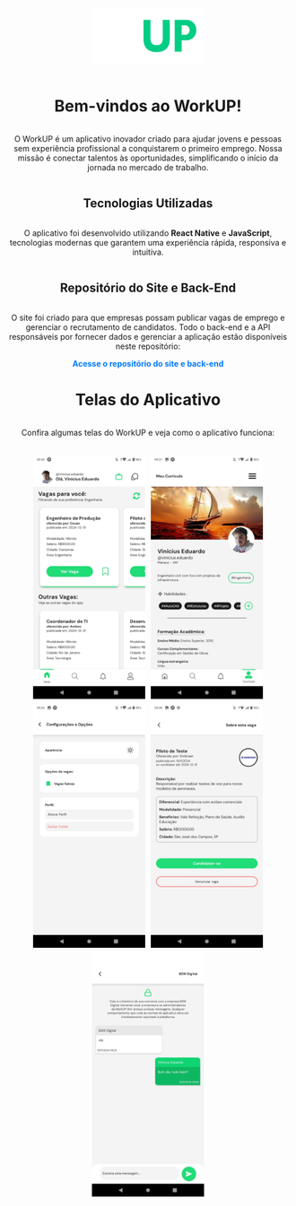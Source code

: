 <div style="display: flex; align-items: center; justify-content: center; flex-direction: column; text-align: center;">
    <img src="https://raw.githubusercontent.com/Vinidevkz/AppWorkUPTCC/v1/assets/icons/WUPlogoWhite.png" alt="WorkUP Logo" style="max-width: 200px; margin-bottom: 20px;">
    <h1>Bem-vindos ao WorkUP!</h1>
    <p>O WorkUP é um aplicativo inovador criado para ajudar jovens e pessoas sem experiência profissional a conquistarem o primeiro emprego. Nossa missão é conectar talentos às oportunidades, simplificando o início da jornada no mercado de trabalho.</p>
    <h2>Tecnologias Utilizadas</h2>
    <p>O aplicativo foi desenvolvido utilizando <strong>React Native</strong> e <strong>JavaScript</strong>, tecnologias modernas que garantem uma experiência rápida, responsiva e intuitiva.</p>
    <h2>Repositório do Site e Back-End</h2>
    <p>O site foi criado para que empresas possam publicar vagas de emprego e gerenciar o recrutamento de candidatos. Todo o back-end e a API responsáveis por fornecer dados e gerenciar a aplicação estão disponíveis neste repositório:</p>
    <a href="https://github.com/Vinidevkz/appWorkUP-Sites-e-BackEnd" target="_blank" style="color: #007bff; text-decoration: none; font-weight: bold;">Acesse o repositório do site e back-end</a>
    <h1>Telas do Aplicativo</h1>
    <p>Confira algumas telas do WorkUP e veja como o aplicativo funciona:</p>
    <div style="display: flex; flex-wrap: wrap; gap: 10px; justify-content: center; margin-top: 20px;">
        <img src="https://raw.githubusercontent.com/Vinidevkz/AppWorkUPTCC/v1/assets/screenshots/Home%20Page.jpeg" alt="Tela inicial" style="width: 200px; height: auto;">
        <img src="https://raw.githubusercontent.com/Vinidevkz/AppWorkUPTCC/v1/assets/screenshots/Profile.jpeg" alt="Perfil" style="width: 200px; height: auto;">
        <img src="https://raw.githubusercontent.com/Vinidevkz/AppWorkUPTCC/v1/assets/screenshots/Config%20Menu.jpeg" alt="Menu de configurações" style="width: 200px; height: auto;">
        <img src="https://raw.githubusercontent.com/Vinidevkz/AppWorkUPTCC/v1/assets/screenshots/Vaga.jpeg" alt="Detalhes da vaga" style="width: 200px; height: auto;">
        <img src="https://raw.githubusercontent.com/Vinidevkz/AppWorkUPTCC/v1/assets/screenshots/Chat.jpeg" alt="Chat com empresas" style="width: 200px; height: auto;">
    </div>
</div>
